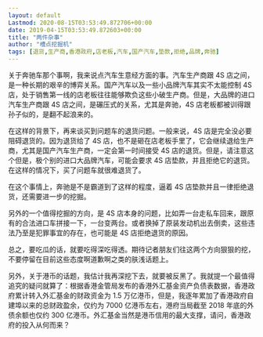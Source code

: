 ```yaml
---
layout: default
Lastmod: 2020-08-15T03:53:49.872706+00:00
date: 2019-04-15T03:53:49.872603+00:00
title: "两件杂事"
author: "槽点挖掘机"
tags: [退货,生产商,香港政府,店老板,汽车,国产汽车,垫款,拒绝,品牌,奔驰]
---
```



关于奔驰车那个事啊，我来说点汽车生意经方面的事。汽车生产商跟 4S 店之间，是一种长期的艰辛的博弈关系。国产汽车以及一些小品牌汽车其实不太能控制 4S 店，处于销售第一线的店老板往往能够欺负这些小破生产商。但是，大品牌的进口汽车生产商跟 4S 店之间，是碾压式的关系，尤其是奔驰，4S 店老板都被训得跟孙子似的，是翻不起浪来的。

在这样的背景下，再来谈买到问题车的退货问题。一般来说，4S 店是完全没必要阻碍退货的。因为退货给了 4S 店，也不是砸在店老板手里了，它会继续退给生产商，尤其是国产汽车生产商，一定会第一时间接受 4S 店的退货。但是，请注意这个但是，极个别的进口大品牌汽车，可能会要求 4S 店垫款，并且拒绝它的退货。在这样的情况下，买了问题车就很难退货了。

在这个事情上，奔驰是不是霸道到了这样的程度，逼着 4S 店垫款并且一律拒绝退货，还需要进一步的挖掘。

另外的一个值得挖掘的方向，是 4S 店本身的问题，比如弄一台走私车回来，跟原有的合法进口车拼接一下，一台变两台。或者换掉了原装发动机出去倒卖，这些违法乃至是犯罪事宜的存在，也可能是 4S 店拒绝退货的原因。

总之，要吃瓜的话，就要吃得深吃得透。期待记者朋友们往这两个方向狠狠的挖，不要停留在目前这些态度啊道歉啊之类的肤浅话题上。

另外，关于港币的话题，我估计我再深挖下去，就要被反黑了。我就提一个最值得追究的疑问就算了：根据香港金管局发布的香港外汇基金资产负债表数据，香港政府累计转入外汇基金的财政资金为 1.5 万亿港币，但是，我逐年累加了香港政府自建埠以来的总财政盈余，仅约为 7000 亿港币左右，港府当局截至 2018 年底的外债余额也仅约 300 亿港币。外汇基金当然是港币信用的最大支撑，请问，香港政府的投入从何而来？
